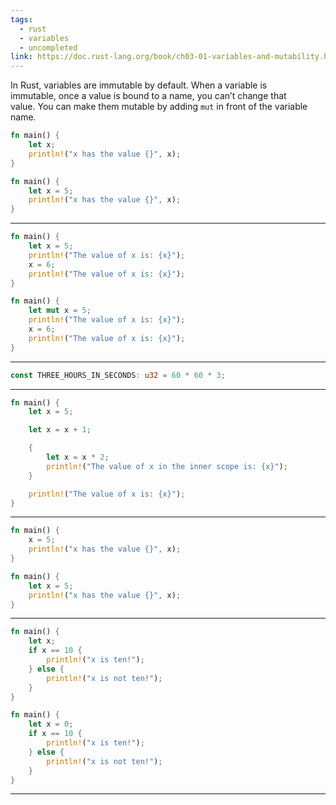 ```yaml
---
tags:
  - rust
  - variables
  - uncompleted
link: https://doc.rust-lang.org/book/ch03-01-variables-and-mutability.html
---
```


In Rust, variables are immutable by default. When a variable is immutable, once a value is bound to a name, you can’t change that value. You can make them mutable by adding `mut` in front of the variable name.


```rust
fn main() {  
    let x;  
    println!("x has the value {}", x);  
}
```

```rust
fn main() {  
    let x = 5;  
    println!("x has the value {}", x);  
}
```

---

```rust
fn main() {
    let x = 5;
    println!("The value of x is: {x}");
    x = 6;
    println!("The value of x is: {x}");
}
```

```rust
fn main() {
    let mut x = 5;
    println!("The value of x is: {x}");
    x = 6;
    println!("The value of x is: {x}");
}
```

---

```rust
const THREE_HOURS_IN_SECONDS: u32 = 60 * 60 * 3;
```

---

```rust
fn main() {
    let x = 5;

    let x = x + 1;

    {
        let x = x * 2;
        println!("The value of x in the inner scope is: {x}");
    }

    println!("The value of x is: {x}");
}
```

---

```rust
fn main() {  
    x = 5;  
    println!("x has the value {}", x);  
}
```

```rust
fn main() {  
    let x = 5;  
    println!("x has the value {}", x);  
}
```

---

```rust
fn main() {  
    let x;  
    if x == 10 {  
        println!("x is ten!");  
    } else {  
        println!("x is not ten!");  
    }  
}
```

```rust
fn main() {  
    let x = 0;  
    if x == 10 {  
        println!("x is ten!");  
    } else {  
        println!("x is not ten!");  
    }  
}
```

---

